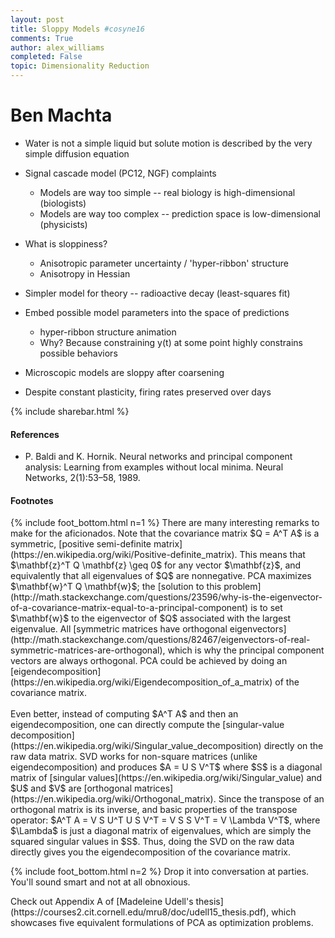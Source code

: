 ```yaml
---
layout: post
title: Sloppy Models #cosyne16
comments: True
author: alex_williams
completed: False
topic: Dimensionality Reduction
---
```


# Ben Machta

* Water is not a simple liquid but solute motion is described by the very simple diffusion equation
* Signal cascade model (PC12, NGF) complaints
	* Models are way too simple -- real biology is high-dimensional (biologists)
	* Models are way too complex -- prediction space is low-dimensional (physicists)
* What is sloppiness?
	* Anisotropic parameter uncertainty / 'hyper-ribbon' structure
	* Anisotropy in Hessian
* Simpler model for theory -- radioactive decay (least-squares fit)
* Embed possible model parameters into the space of predictions
	* hyper-ribbon structure animation
	* Why? Because constraining y(t) at some point highly constrains possible behaviors
* Microscopic models are sloppy after coarsening

* Despite constant plasticity, firing rates preserved over days

{% include sharebar.html %}

#### References

* P. Baldi and K. Hornik. Neural networks and principal component analysis: Learning from examples without local minima. Neural Networks, 2(1):53–58, 1989.

#### Footnotes


<p class="footnotes" markdown="1">
{% include foot_bottom.html n=1 %} There are many interesting remarks to make for the aficionados. Note that the covariance matrix $Q = A^T A$ is a symmetric, [positive semi-definite matrix](https://en.wikipedia.org/wiki/Positive-definite_matrix). This means that $\mathbf{z}^T Q \mathbf{z} \geq 0$ for any vector $\mathbf{z}$, and equivalently that all eigenvalues of $Q$ are nonnegative. PCA maximizes $\mathbf{w}^T Q \mathbf{w}$; the [solution to this problem](http://math.stackexchange.com/questions/23596/why-is-the-eigenvector-of-a-covariance-matrix-equal-to-a-principal-component) is to set $\mathbf{w}$ to the eigenvector of $Q$ associated with the largest eigenvalue. All [symmetric matrices have orthogonal eigenvectors](http://math.stackexchange.com/questions/82467/eigenvectors-of-real-symmetric-matrices-are-orthogonal), which is why the principal component vectors are always orthogonal. PCA could be achieved by doing an [eigendecomposition](https://en.wikipedia.org/wiki/Eigendecomposition_of_a_matrix) of the covariance matrix. <br><br>Even better, instead of computing $A^T A$ and then an eigendecomposition, one can directly compute the [singular-value decomposition](https://en.wikipedia.org/wiki/Singular_value_decomposition) directly on the raw data matrix. SVD works for non-square matrices (unlike eigendecomposition) and produces $A = U S V^T$ where $S$ is a diagonal matrix of [singular values](https://en.wikipedia.org/wiki/Singular_value) and $U$ and $V$ are [orthogonal matrices](https://en.wikipedia.org/wiki/Orthogonal_matrix). Since the transpose of an orthogonal matrix is its inverse, and basic properties of the transpose operator: $A^T A = V S U^T U S V^T = V S S V^T =  V \Lambda V^T$, where $\Lambda$ is just a diagonal matrix of eigenvalues, which are simply the squared singular values in $S$. Thus, doing the SVD on the raw data directly gives you the eigendecomposition of the covariance matrix.
</p>
<p class="footnotes" markdown="1">
{% include foot_bottom.html n=2 %} Drop it into conversation at parties. You'll sound smart and not at all obnoxious.
</p>
<p>
Check out Appendix A of [Madeleine Udell's thesis](https://courses2.cit.cornell.edu/mru8/doc/udell15_thesis.pdf), which showcases five equivalent formulations of PCA as optimization problems.
</p>
